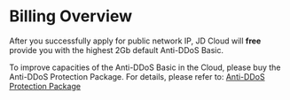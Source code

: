 # Billing Overview
   
After you successfully apply for public network IP, JD Cloud will **free** provide you with the highest 2Gb default Anti-DDoS Basic.

To improve capacities of the Anti-DDoS Basic in the Cloud, please buy the Anti-DDoS Protection Package. For details, please refer to: [Anti-DDoS Protection Package](https://www.jdcloud.com/cn/products/anti-ddos-protection-package)

